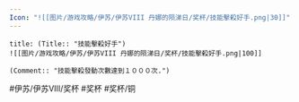 ```yaml
---
Icon: "![[图片/游戏攻略/伊苏/伊苏VIII 丹娜的陨涕日/奖杯/技能擊殺好手.png|30]]"
---
```

```ad-common-bronze-trophy
title: (Title:: "技能擊殺好手")
![[图片/游戏攻略/伊苏/伊苏VIII 丹娜的陨涕日/奖杯/技能擊殺好手.png|100]]

(Comment:: "技能擊殺發動次數達到１０００次.")
```

#伊苏/伊苏VIII/奖杯 #奖杯 #奖杯/铜
